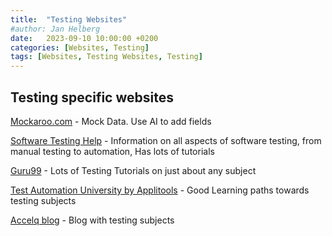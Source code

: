 ```yaml
---
title:  "Testing Websites"
#author: Jan Helberg
date:   2023-09-10 10:00:00 +0200
categories: [Websites, Testing]
tags: [Websites, Testing Websites, Testing]
---
```


## Testing specific websites
<a href="https://mockaroo.com/" target="_blank">Mockaroo.com</a> - Mock Data. Use AI to add fields

<a href="https://www.softwaretestinghelp.com/" target="_blank">Software Testing Help</a> - Information on all aspects of software testing, from manual testing to automation, Has lots of tutorials

<a href="https://www.guru99.com/" target="_blank">Guru99</a> - Lots of Testing Tutorials on just about any subject

<a href="https://testautomationu.applitools.com/" target="_blank">Test Automation University by Applitools</a> - Good Learning paths towards testing subjects

<a href="https://www.accelq.com/blog/" target="_blank">Accelq blog</a> - Blog with testing subjects